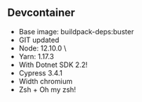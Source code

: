 ## Devcontainer

- Base image: buildpack-deps:buster
- GIT updated
- Node: 12.10.0 \
- Yarn: 1.17.3
- With Dotnet SDK 2.2!
- Cypress 3.4.1
- Width chromium
- Zsh + Oh my zsh!
